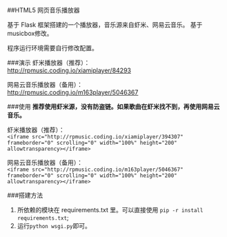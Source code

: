 ##HTML5 网页音乐播放器

基于 Flask 框架搭建的一个播放器，音乐源来自虾米、网易云音乐。  基于musicbox修改。

程序运行环境需要自行修改配置。

###演示
虾米播放器（推荐）：  
http://rpmusic.coding.io/xiamiplayer/84293

网易云音乐播放器（备用）：  
http://rpmusic.coding.io/m163player/5046367

###使用
**推荐使用虾米源，没有防盗链。如果歌曲在虾米找不到，再使用网易云音乐。**

虾米播放器（推荐）：  
`<iframe src="http://rpmusic.coding.io/xiamiplayer/394307" frameborder="0" scrolling="0" width="100%" height="200" allowtransparency></iframe>`

网易云音乐播放器（备用）：  
`<iframe src="http://rpmusic.coding.io/m163player/5046367" frameborder="0" scrolling="0" width="100%" height="200" allowtransparency></iframe>`

###搭建方法

1. 所依赖的模块在 requirements.txt 里。可以直接使用 `pip -r install requirements.txt`;
2. 运行`python wsgi.py`即可。

